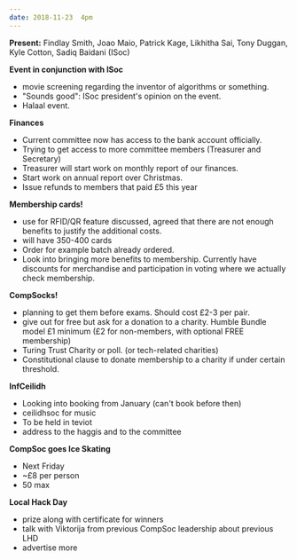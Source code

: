 ```yaml
---
date: 2018-11-23  4pm 
---
```


**Present:** 
Findlay Smith, Joao Maio, Patrick Kage, Likhitha Sai, Tony Duggan, Kyle Cotton, Sadiq Baidani (ISoc)


**Event in conjunction with ISoc**
- movie screening regarding the inventor of algorithms or something. 
- "Sounds good": ISoc president's opinion on the event. 
- Halaal event.

**Finances** 
- Current committee now has access to the bank account officially. 
- Trying to get access to more committee members (Treasurer and Secretary)
- Treasurer will start work on monthly report of our finances.
- Start work on annual report over Christmas.
- Issue refunds to members that paid £5 this year

**Membership cards!**
- use for RFID/QR feature discussed, agreed that there are not enough benefits to justify the additional costs.
- will have 350-400 cards
- Order for example batch already ordered.
- Look into bringing more benefits to membership. Currently have discounts for merchandise and participation in voting where we actually check membership. 

**CompSocks!** 
- planning to get them before exams. Should cost £2-3 per pair.
- give out for free but ask for a donation to a charity. Humble Bundle model £1 minimum (£2 for non-members, with optional FREE membership)
- Turing Trust Charity or poll. (or tech-related charities)
- Constitutional clause to donate membership to a charity if under certain threshold.

**InfCeilidh**
- Looking into booking from January (can't book before then)
- ceilidhsoc for music
- To be held in teviot
- address to the haggis and to the committee

**CompSoc goes Ice Skating**
- Next Friday
- ~£8 per person
- 50 max

**Local Hack Day**
- prize along with certificate for winners
- talk with Viktorija from previous CompSoc leadership about previous LHD
- advertise more
